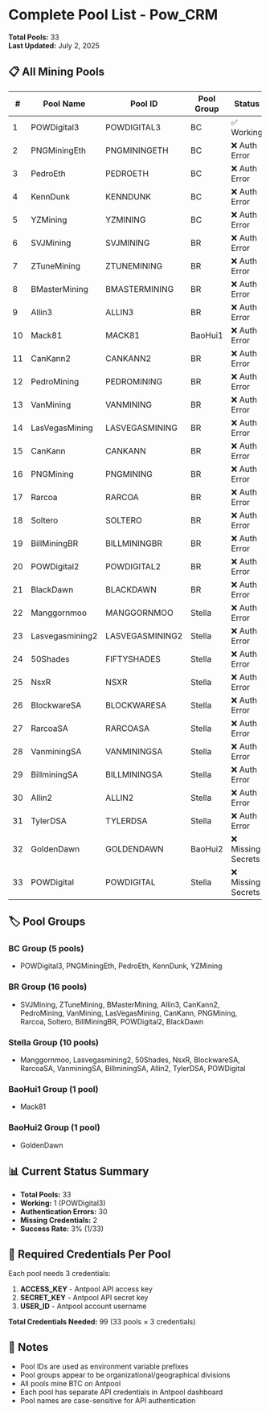 # Complete Pool List - Pow_CRM

**Total Pools:** 33  
**Last Updated:** July 2, 2025

## 📋 **All Mining Pools**

| # | Pool Name | Pool ID | Pool Group | Status |
|---|-----------|---------|------------|--------|
| 1 | POWDigital3 | POWDIGITAL3 | BC | ✅ Working |
| 2 | PNGMiningEth | PNGMININGETH | BC | ❌ Auth Error |
| 3 | PedroEth | PEDROETH | BC | ❌ Auth Error |
| 4 | KennDunk | KENNDUNK | BC | ❌ Auth Error |
| 5 | YZMining | YZMINING | BC | ❌ Auth Error |
| 6 | SVJMining | SVJMINING | BR | ❌ Auth Error |
| 7 | ZTuneMining | ZTUNEMINING | BR | ❌ Auth Error |
| 8 | BMasterMining | BMASTERMINING | BR | ❌ Auth Error |
| 9 | Allin3 | ALLIN3 | BR | ❌ Auth Error |
| 10 | Mack81 | MACK81 | BaoHui1 | ❌ Auth Error |
| 11 | CanKann2 | CANKANN2 | BR | ❌ Auth Error |
| 12 | PedroMining | PEDROMINING | BR | ❌ Auth Error |
| 13 | VanMining | VANMINING | BR | ❌ Auth Error |
| 14 | LasVegasMining | LASVEGASMINING | BR | ❌ Auth Error |
| 15 | CanKann | CANKANN | BR | ❌ Auth Error |
| 16 | PNGMining | PNGMINING | BR | ❌ Auth Error |
| 17 | Rarcoa | RARCOA | BR | ❌ Auth Error |
| 18 | Soltero | SOLTERO | BR | ❌ Auth Error |
| 19 | BillMiningBR | BILLMININGBR | BR | ❌ Auth Error |
| 20 | POWDigital2 | POWDIGITAL2 | BR | ❌ Auth Error |
| 21 | BlackDawn | BLACKDAWN | BR | ❌ Auth Error |
| 22 | Manggornmoo | MANGGORNMOO | Stella | ❌ Auth Error |
| 23 | Lasvegasmining2 | LASVEGASMINING2 | Stella | ❌ Auth Error |
| 24 | 50Shades | FIFTYSHADES | Stella | ❌ Auth Error |
| 25 | NsxR | NSXR | Stella | ❌ Auth Error |
| 26 | BlockwareSA | BLOCKWARESA | Stella | ❌ Auth Error |
| 27 | RarcoaSA | RARCOASA | Stella | ❌ Auth Error |
| 28 | VanminingSA | VANMININGSA | Stella | ❌ Auth Error |
| 29 | BillminingSA | BILLMININGSA | Stella | ❌ Auth Error |
| 30 | Allin2 | ALLIN2 | Stella | ❌ Auth Error |
| 31 | TylerDSA | TYLERDSA | Stella | ❌ Auth Error |
| 32 | GoldenDawn | GOLDENDAWN | BaoHui2 | ❌ Missing Secrets |
| 33 | POWDigital | POWDIGITAL | Stella | ❌ Missing Secrets |

## 🏷️ **Pool Groups**

### **BC Group (5 pools)**
- POWDigital3, PNGMiningEth, PedroEth, KennDunk, YZMining

### **BR Group (16 pools)**
- SVJMining, ZTuneMining, BMasterMining, Allin3, CanKann2, PedroMining, VanMining, LasVegasMining, CanKann, PNGMining, Rarcoa, Soltero, BillMiningBR, POWDigital2, BlackDawn

### **Stella Group (10 pools)**
- Manggornmoo, Lasvegasmining2, 50Shades, NsxR, BlockwareSA, RarcoaSA, VanminingSA, BillminingSA, Allin2, TylerDSA, POWDigital

### **BaoHui1 Group (1 pool)**
- Mack81

### **BaoHui2 Group (1 pool)**
- GoldenDawn

## 📊 **Current Status Summary**

- **Total Pools:** 33
- **Working:** 1 (POWDigital3)
- **Authentication Errors:** 30
- **Missing Credentials:** 2
- **Success Rate:** 3% (1/33)

## 🔧 **Required Credentials Per Pool**

Each pool needs 3 credentials:
1. **ACCESS_KEY** - Antpool API access key
2. **SECRET_KEY** - Antpool API secret key  
3. **USER_ID** - Antpool account username

**Total Credentials Needed:** 99 (33 pools × 3 credentials)

## 📝 **Notes**

- Pool IDs are used as environment variable prefixes
- Pool groups appear to be organizational/geographical divisions
- All pools mine BTC on Antpool
- Each pool has separate API credentials in Antpool dashboard
- Pool names are case-sensitive for API authentication

